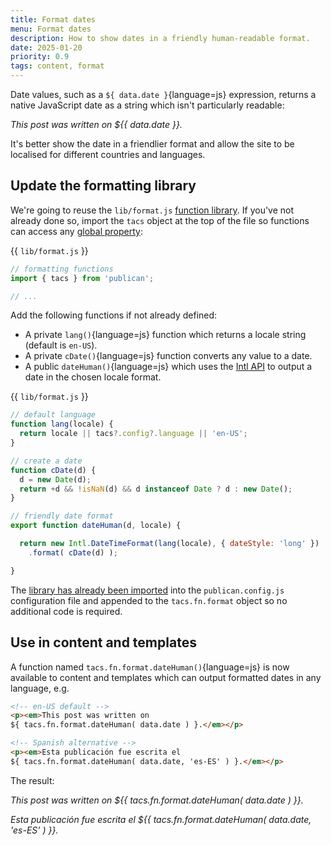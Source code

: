 ```yaml
---
title: Format dates
menu: Format dates
description: How to show dates in a friendly human-readable format.
date: 2025-01-20
priority: 0.9
tags: content, format
---
```


Date values, such as a `${ data.date }`{language=js} expression, returns a native JavaScript date as a string which isn't particularly readable:

*This post was written on ${{ data.date }}.*

It's better show the date in a friendlier format and allow the site to be localised for different countries and languages.


## Update the formatting library

We're going to reuse the `lib/format.js` [function library](--ROOT--docs/recipe/templates/function-library/). If you've not already done so, import the `tacs` object at the top of the file so functions can access any [global property](--ROOT--docs/reference/global-properties/):

{{ `lib/format.js` }}
```js
// formatting functions
import { tacs } from 'publican';

// ...
```

Add the following functions if not already defined:

* A private `lang()`{language=js} function which returns a locale string (default is `en-US`).
* A private `cDate()`{language=js} function converts any value to a date.
* A public `dateHuman()`{language=js} which uses the [Intl API](https://developer.mozilla.org/docs/Web/JavaScript/Reference/Global_Objects/Intl) to output a date in the chosen locale format.

{{ `lib/format.js` }}
```js
// default language
function lang(locale) {
  return locale || tacs?.config?.language || 'en-US';
}

// create a date
function cDate(d) {
  d = new Date(d);
  return +d && !isNaN(d) && d instanceof Date ? d : new Date();
}

// friendly date format
export function dateHuman(d, locale) {

  return new Intl.DateTimeFormat(lang(locale), { dateStyle: 'long' })
    .format( cDate(d) );

}
```

The [library has already been imported](--ROOT--docs/recipe/templates/function-library/#import-the-library) into the `publican.config.js` configuration file and appended to the `tacs.fn.format` object so no additional code is required.


## Use in content and templates

A function named `tacs.fn.format.dateHuman()`{language=js} is now available to content and templates which can output formatted dates in any language, e.g.

```html
<!-- en-US default -->
<p><em>This post was written on
${ tacs.fn.format.dateHuman( data.date ) }.</em></p>

<!-- Spanish alternative -->
<p><em>Esta publicación fue escrita el
${ tacs.fn.format.dateHuman( data.date, 'es-ES' ) }.</em></p>
```

The result:

*This post was written on ${{ tacs.fn.format.dateHuman( data.date ) }}.*

*Esta publicación fue escrita el ${{ tacs.fn.format.dateHuman( data.date, 'es-ES' ) }}.*
